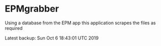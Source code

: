 # EPMgrabber
Using a database from the EPM app this application scrapes the files as required


Latest backup: Sun Oct 6 18:43:01 UTC 2019
